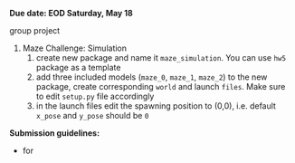 **Due date: EOD Saturday, May 18**

group project

1. Maze Challenge: Simulation
    1. create new package and name it `maze_simulation`. You can use `hw5` package as a template
    2. add three included models (`maze_0`, `maze_1`, `maze_2`) to the new package, create corresponding `world` and launch `files`. Make sure to edit `setup.py` file accordingly
    3. in the launch files edit the spawning position to (0,0), i.e. default `x_pose` and `y_pose` should be `0`




**Submission guidelines:**

* for
